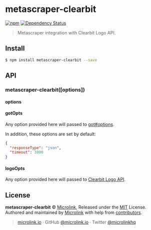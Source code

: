 # metascraper-clearbit

[![npm](https://img.shields.io/npm/v/metascraper-clearbit.svg?style=flat-square)](https://www.npmjs.com/package/metascraper-clearbit)
[![Dependency Status](https://david-dm.org/microlinkhq/metascraper.svg?path=packages/metascraper-clearbit&style=flat-square)](https://david-dm.org/microlinkhq/metascraper?path=packages/metascraper-clearbit)

> Metascraper integration with Clearbit Logo API.

## Install

```bash
$ npm install metascraper-clearbit --save
```

## API

### metascraper-clearbit([options])

#### options

#### gotOpts

Any option provided here will passed to [got#options](https://github.com/sindresorhus/got#options).

In addition, these options are set by default:

```json
{
  "responseType": "json",
  "timeout": 3000
}
```

#### logoOpts

Any option provided here will passed to [Clearbit Logo API](https://clearbit.com/docs#logo-api).

## License

**metascraper-clearbit** © [Microlink](https://microlink.io), Released under the [MIT](https://github.com/microlinkhq/metascraper/blob/master/LICENSE.md) License.<br>
Authored and maintained by [Microlink](https://microlink.io) with help from [contributors](https://github.com/microlinkhq/metascraper/contributors).

> [microlink.io](https://microlink.io) · GitHub [@microlink.io](https://github.com/microlinkhq) · Twitter [@microlinkhq](https://twitter.com/microlinkhq)
